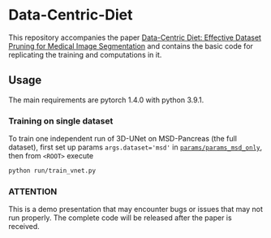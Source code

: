 # Data-Centric-Diet


This repository accompanies the paper [Data-Centric Diet: Effective Dataset Pruning for Medical Image Segmentation](TODO) and contains the basic code for replicating the training and computations in it.


## Usage
The main requirements are pytorch 1.4.0 with python 3.9.1.

### Training on single dataset
To train one independent run of 3D-UNet on MSD-Pancreas (the full dataset), first set up params `args.dataset='msd'` in [`params/params_msd_only`](params_msd_only), then from `<ROOT>` execute

```sh
python run/train_vnet.py 
```

### ATTENTION
This is a demo presentation that may encounter bugs or issues that may not run properly. The complete code will be released after the paper is received.


